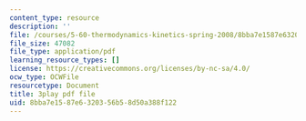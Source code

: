 ```yaml
---
content_type: resource
description: ''
file: /courses/5-60-thermodynamics-kinetics-spring-2008/8bba7e1587e6320356b58d50a388f122_2QdI6_gEyx4.pdf
file_size: 47082
file_type: application/pdf
learning_resource_types: []
license: https://creativecommons.org/licenses/by-nc-sa/4.0/
ocw_type: OCWFile
resourcetype: Document
title: 3play pdf file
uid: 8bba7e15-87e6-3203-56b5-8d50a388f122
---
```


